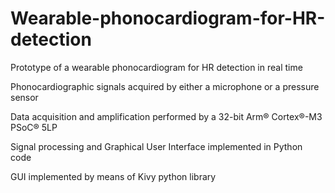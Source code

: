 # Wearable-phonocardiogram-for-HR-detection
Prototype of a wearable phonocardiogram for HR detection in real time

Phonocardiographic signals acquired by either a microphone or a pressure sensor

Data acquisition and amplification performed by a 32-bit Arm® Cortex®-M3 PSoC® 5LP

Signal processing and Graphical User Interface implemented in Python code

GUI implemented by means of Kivy python library
